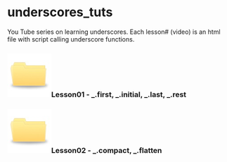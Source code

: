 # underscores_tuts
You Tube series on learning underscores. Each lesson# (video) is an html file with script calling underscore functions.


### ![tab_folder](images/tab_folder100.jpg)Lesson01 - _.first, _.initial, _.last, _.rest
### ![tab_folder](images/tab_folder100.jpg)Lesson02 - _.compact, _.flatten